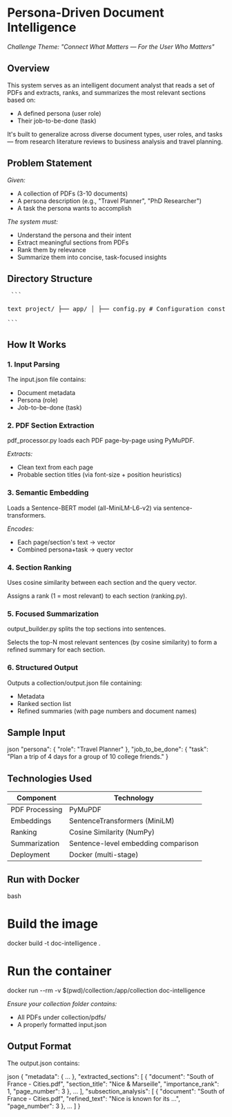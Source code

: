 # Persona-Driven Document Intelligence

*Challenge Theme: "Connect What Matters — For the User Who Matters"*

## Overview

This system serves as an intelligent document analyst that reads a set of PDFs and extracts, ranks, and summarizes the most relevant sections based on:

- A defined persona (user role)
- Their job-to-be-done (task)

It's built to generalize across diverse document types, user roles, and tasks — from research literature reviews to business analysis and travel planning.

## Problem Statement

*Given:*
- A collection of PDFs (3-10 documents)
- A persona description (e.g., "Travel Planner", "PhD Researcher")
- A task the persona wants to accomplish

*The system must:*
- Understand the persona and their intent
- Extract meaningful sections from PDFs
- Rank them by relevance
- Summarize them into concise, task-focused insights

## Directory Structure


<pre> ```
  
text project/ ├── app/ │ ├── config.py # Configuration constants │ ├── main.py # Main execution logic │ ├── pdf_processor.py # Extracts text and titles from PDFs │ ├── embedding_utils.py # Loads transformer model and generates embeddings │ ├── ranking.py # Ranks document sections using cosine similarity │ └── output_builder.py # Builds refined summaries and final JSON output ├── collection/ │ ├── input.json # Persona and task input │ ├── output.json # Final generated output │ └── pdfs/ # Folder containing all input PDFs │ ├── ... # e.g., South of France - Cities.pdf ├── requirements.txt # Required Python packages └── Dockerfile # For containerized execution 
  
``` </pre>


## How It Works

### 1. Input Parsing
The input.json file contains:
- Document metadata
- Persona (role)
- Job-to-be-done (task)

### 2. PDF Section Extraction
pdf_processor.py loads each PDF page-by-page using PyMuPDF.

*Extracts:*
- Clean text from each page
- Probable section titles (via font-size + position heuristics)

### 3. Semantic Embedding
Loads a Sentence-BERT model (all-MiniLM-L6-v2) via sentence-transformers.

*Encodes:*
- Each page/section's text → vector
- Combined persona+task → query vector

### 4. Section Ranking
Uses cosine similarity between each section and the query vector.

Assigns a rank (1 = most relevant) to each section (ranking.py).

### 5. Focused Summarization
output_builder.py splits the top sections into sentences.

Selects the top-N most relevant sentences (by cosine similarity) to form a refined summary for each section.

### 6. Structured Output
Outputs a collection/output.json file containing:
- Metadata
- Ranked section list
- Refined summaries (with page numbers and document names)

## Sample Input

json
"persona": {
  "role": "Travel Planner"
},
"job_to_be_done": {
  "task": "Plan a trip of 4 days for a group of 10 college friends."
}


## Technologies Used

| Component | Technology |
|-----------|------------|
| PDF Processing | PyMuPDF |
| Embeddings | SentenceTransformers (MiniLM) |
| Ranking | Cosine Similarity (NumPy) |
| Summarization | Sentence-level embedding comparison |
| Deployment | Docker (multi-stage) |

## Run with Docker

bash
# Build the image
docker build -t doc-intelligence .

# Run the container
docker run --rm -v $(pwd)/collection:/app/collection doc-intelligence


*Ensure your collection folder contains:*
- All PDFs under collection/pdfs/
- A properly formatted input.json

## Output Format

The output.json contains:

json
{
  "metadata": { ... },
  "extracted_sections": [
    {
      "document": "South of France - Cities.pdf",
      "section_title": "Nice & Marseille",
      "importance_rank": 1,
      "page_number": 3
    },
    ...
  ],
  "subsection_analysis": [
    {
      "document": "South of France - Cities.pdf",
      "refined_text": "Nice is known for its ...",
      "page_number": 3
    },
    ...
  ]
}
